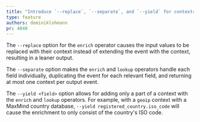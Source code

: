 ```yaml
---
title: "Introduce `--replace`, `--separate`, and `--yield` for contexts"
type: feature
authors: dominiklohmann
pr: 4040
---
```


The `--replace` option for the `enrich` operator causes the input values to be
replaced with their context instead of extending the event with the context,
resulting in a leaner output.

The `--separate` option makes the `enrich` and `lookup` operators handle each
field individually, duplicating the event for each relevant field, and
returning at most one context per output event.

The `--yield <field>` option allows for adding only a part of a context with the
`enrich` and `lookup` operators. For example, with a `geoip` context with a
MaxMind country database, `--yield registered_country.iso_code` will cause the
enrichment to only consist of the country's ISO code.
